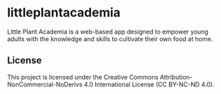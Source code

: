 # littleplantacademia 
Little Plant Academia is a web-based app designed to empower young adults with the knowledge and skills to cultivate their own food at home. 

## License
This project is licensed under the Creative Commons Attribution-NonCommercial-NoDerivs 4.0 International License (CC BY-NC-ND 4.0). 
